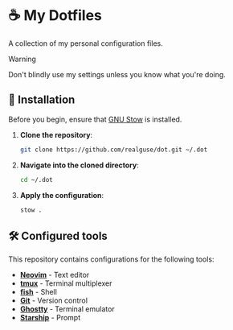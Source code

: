# ☕ My Dotfiles

A collection of my personal configuration files.

> [!WARNING]
> Don't blindly use my settings unless you know what you're doing.

## 🚀 Installation

Before you begin, ensure that [GNU Stow](https://www.gnu.org/software/stow/) is installed.

1. **Clone the repository**:

   ```sh
   git clone https://github.com/realguse/dot.git ~/.dot
   ```

2. **Navigate into the cloned directory**:

   ```sh
   cd ~/.dot
   ```

3. **Apply the configuration**:

   ```sh
   stow .
   ```

## 🛠️ Configured tools

This repository contains configurations for the following tools:

- **[Neovim](.config/nvim)** - Text editor
- **[tmux](.config/tmux)** - Terminal multiplexer
- **[fish](.config/fish)** - Shell
- **[Git](.gitconfig)** - Version control
- **[Ghostty](.config/ghostty)** - Terminal emulator
- **[Starship](.config/starship)** - Prompt
